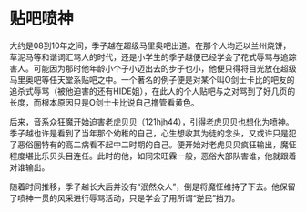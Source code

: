 # 贴吧喷神

大约是08到10年之间，季子越在超级马里奥吧出道。在那个人均还以兰州烧饼，草泥马等和谐词汇骂人的时代，还是小学生的季子越便已经学会了花式辱骂与追踪害人。可能因为那时他年龄小个子小迈出去的步子也小，他便只得将目光放在超级马里奥吧等任天堂系贴吧之中。一个著名的例子便是对某个叫O剑士卡比的吧友的追杀式辱骂（被他迫害的还有HIDE姐），在此人的个人贴吧与之对骂到了好几页的长度，而根本原因只是O剑士卡比说自己撸管看黄色。

后来，音系众狂魔开始迫害老虎贝贝（121hjh44），引得老虎贝贝也想化为喷神。季子越也许是看到了当年那个幼稚的自己，心生想收其为徒的念头，又或许只是犯了恶俗圈特有的高二病看不起中二时期的自己。便开始对老虎贝贝疯狂输出，魔怔程度堪比乐贝头目连任。此时的他，如同宋旺霖一般，恶俗大部队害谁，他就跟着对谁输出。

随着时间推移，季子越长大后并没有“泯然众人”，倒是将魔怔维持了下去。他保留了喷神一贯的风采进行辱骂活动，只是学会了用所谓“逆民”挡刀。
